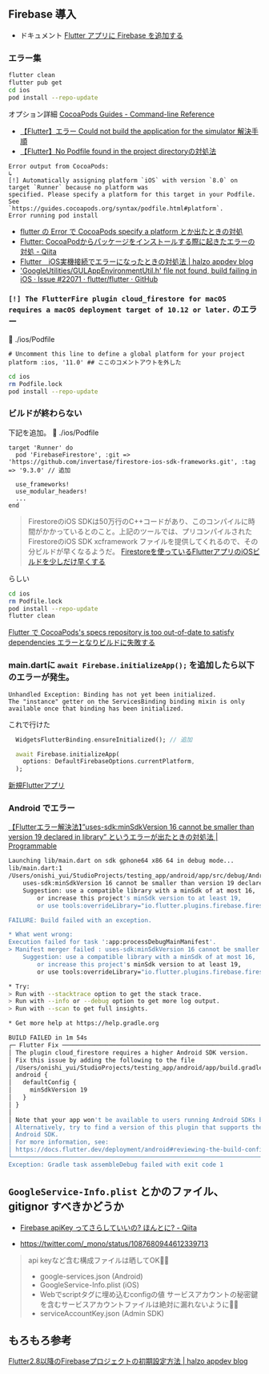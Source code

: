 ## Firebase 導入
- ドキュメント
[Flutter アプリに Firebase を追加する](https://firebase.google.com/docs/flutter/setup?hl=ja&platform=ios)


### エラー集
```bash
flutter clean
flutter pub get
cd ios
pod install --repo-update
```
オプション詳細
[CocoaPods Guides - Command-line Reference](https://guides.cocoapods.org/terminal/commands.html#pod_install)
- [【Flutter】エラー Could not build the application for the simulator 解決手順](https://zenn.dev/ryouhei_furugen/articles/853959a06886da)
- [【Flutter】No Podfile found in the project directoryの対処法](https://zenn.dev/ryouhei_furugen/articles/853959a06886da)

```
Error output from CocoaPods:
↳
[!] Automatically assigning platform `iOS` with version `8.0` on target `Runner` because no platform was
specified. Please specify a platform for this target in your Podfile. See
`https://guides.cocoapods.org/syntax/podfile.html#platform`.
Error running pod install
```
- [flutter の Error で CocoaPods specify a platform とか出たときの対処](https://zenn.dev/junki555/articles/8d0b962d2e6c1fa4d8ca)
- [Flutter: CocoaPodからパッケージをインストールする際に起きたエラーの対処 - Qiita](https://qiita.com/kokikudo/items/ddc6552df4fb71328a99)
- [Flutter　iOS実機接続でエラーになったときの対処法 | halzo appdev blog](https://halzoblog.com/flutter-ios-device/)
- [&#39;GoogleUtilities/GULAppEnvironmentUtil.h&#39; file not found, build failing in iOS · Issue #22071 · flutter/flutter · GitHub
](https://github.com/flutter/flutter/issues/22071)

### `[!] The FlutterFire plugin cloud_firestore for macOS requires a macOS deployment target of 10.12 or later.` のエラー
📄 ./ios/Podfile
```
# Uncomment this line to define a global platform for your project
platform :ios, '11.0' ## ここのコメントアウトを外した
```

```bash
cd ios
rm Podfile.lock
pod install --repo-update
```

### ビルドが終わらない
下記を追加。
📄 ./ios/Podfile
```
target 'Runner' do
  pod 'FirebaseFirestore', :git => 'https://github.com/invertase/firestore-ios-sdk-frameworks.git', :tag => '9.3.0' // 追加

  use_frameworks!
  use_modular_headers!
  ...
end
```
> FirestoreのiOS SDKは50万行のC++コードがあり、このコンパイルに時間がかかっているとのこと。上記のツールでは、プリコンパイルされたFirestoreのiOS SDK xcframework ファイルを提供してくれるので、その分ビルドが早くなるようだ。
[Firestoreを使っているFlutterアプリのiOSビルドを少しだけ早くする](https://blog.okaryo.io/20220820-ios-build-performance-improvement-in-flutter-using-firestore)

らしい

```bash
cd ios
rm Podfile.lock
pod install --repo-update
flutter clean
```
[Flutter で CocoaPods&#x27;s specs repository is too out-of-date to satisfy dependencies エラーとなりビルドに失敗する](https://zenn.dev/arrow/scraps/55c95492c53b8c)


### main.dartに `await Firebase.initializeApp();` を追加したら以下のエラーが発生。
```
Unhandled Exception: Binding has not yet been initialized.
The "instance" getter on the ServicesBinding binding mixin is only available once that binding has been initialized.
```


これで行けた
```dart
  WidgetsFlutterBinding.ensureInitialized(); // 追加

  await Firebase.initializeApp(
    options: DefaultFirebaseOptions.currentPlatform,
  );
```
[新規Flutterアプリ](https://zenn.dev/rytskywlkr/scraps/c03717eb2a0ca3)


### Android でエラー
[【Flutterエラー解決法】&#8221;uses-sdk:minSdkVersion 16 cannot be smaller than version 19 declared in library&#8221; というエラーが出たときの対処法 | Programmable](https://www.mechengjp.com/%E3%80%90flutter%E3%82%A8%E3%83%A9%E3%83%BC%E8%A7%A3%E6%B1%BA%E6%B3%95%E3%80%91uses-sdkminsdkversion-16-cannot-be-smaller-than-version-19-declared-in-library-%E3%81%A8%E3%81%84%E3%81%86%E3%82%A8/)

```bash
Launching lib/main.dart on sdk gphone64 x86 64 in debug mode...
lib/main.dart:1
/Users/onishi_yui/StudioProjects/testing_app/android/app/src/debug/AndroidManifest.xml Error:
	uses-sdk:minSdkVersion 16 cannot be smaller than version 19 declared in library [:cloud_firestore] /Users/onishi_yui/StudioProjects/testing_app/build/cloud_firestore/intermediates/merged_manifest/debug/AndroidManifest.xml as the library might be using APIs not available in 16
	Suggestion: use a compatible library with a minSdk of at most 16,
		or increase this project's minSdk version to at least 19,
		or use tools:overrideLibrary="io.flutter.plugins.firebase.firestore" to force usage (may lead to runtime failures)

FAILURE: Build failed with an exception.

* What went wrong:
Execution failed for task ':app:processDebugMainManifest'.
> Manifest merger failed : uses-sdk:minSdkVersion 16 cannot be smaller than version 19 declared in library [:cloud_firestore] /Users/onishi_yui/StudioProjects/testing_app/build/cloud_firestore/intermediates/merged_manifest/debug/AndroidManifest.xml as the library might be using APIs not available in 16
  	Suggestion: use a compatible library with a minSdk of at most 16,
  		or increase this project's minSdk version to at least 19,
  		or use tools:overrideLibrary="io.flutter.plugins.firebase.firestore" to force usage (may lead to runtime failures)

* Try:
> Run with --stacktrace option to get the stack trace.
> Run with --info or --debug option to get more log output.
> Run with --scan to get full insights.

* Get more help at https://help.gradle.org

BUILD FAILED in 1m 54s
┌─ Flutter Fix ─────────────────────────────────────────────────────────────────────────────────┐
│ The plugin cloud_firestore requires a higher Android SDK version.                             │
│ Fix this issue by adding the following to the file                                            │
│ /Users/onishi_yui/StudioProjects/testing_app/android/app/build.gradle:                        │
│ android {                                                                                     │
│   defaultConfig {                                                                             │
│     minSdkVersion 19                                                                          │
│   }                                                                                           │
│ }                                                                                             │
│                                                                                               │
│ Note that your app won't be available to users running Android SDKs below 19.                 │
│ Alternatively, try to find a version of this plugin that supports these lower versions of the │
│ Android SDK.                                                                                  │
│ For more information, see:                                                                    │
│ https://docs.flutter.dev/deployment/android#reviewing-the-build-configuration                 │
└───────────────────────────────────────────────────────────────────────────────────────────────┘
Exception: Gradle task assembleDebug failed with exit code 1

```

## `GoogleService-Info.plist` とかのファイル、gitignor すべきかどうか
- [Firebase apiKey ってさらしていいの? ほんとに? - Qiita](https://qiita.com/hoshymo/items/e9c14ed157200b36eaa5)

- https://twitter.com/_mono/status/1087680944612339713
> api keyなど含む構成ファイルは晒してOK🙆‍♀️
> - google-services.json (Android)
> - GoogleService-Info.plist (iOS)
> - Webでscriptタグに埋め込むconfigの値
> サービスアカウントの秘密鍵を含むサービスアカウントファイルは絶対に漏れないように🙅‍♀️
> - serviceAccountKey.json (Admin SDK)


## もろもろ参考
[Flutter2.8以降のFirebaseプロジェクトの初期設定方法 | halzo appdev blog](https://halzoblog.com/flutter-firebase-setting2/)
